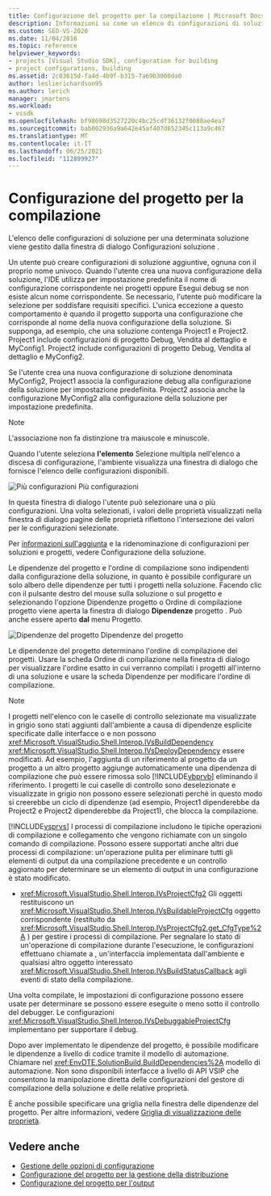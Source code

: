 ```yaml
---
title: Configurazione del progetto per la compilazione | Microsoft Docs
description: Informazioni su come un elenco di configurazioni di soluzione per una determinata soluzione viene gestito dalla finestra di dialogo Configurazioni soluzione in un nuovo tipo di progetto.
ms.custom: SEO-VS-2020
ms.date: 11/04/2016
ms.topic: reference
helpviewer_keywords:
- projects [Visual Studio SDK], configuration for building
- project configurations, building
ms.assetid: 2c83615d-fa4d-4b9f-b315-7a69b3000da0
author: leslierichardson95
ms.author: lerich
manager: jmartens
ms.workload:
- vssdk
ms.openlocfilehash: bf98698d3527220c4bc25cdf36132f0088ae4ea7
ms.sourcegitcommit: bab002936a9a642e45af407d652345c113a9c467
ms.translationtype: MT
ms.contentlocale: it-IT
ms.lasthandoff: 06/25/2021
ms.locfileid: "112899927"
---
```

# <a name="project-configuration-for-building"></a>Configurazione del progetto per la compilazione
L'elenco delle configurazioni di soluzione per una determinata soluzione viene gestito dalla finestra di dialogo Configurazioni soluzione .

 Un utente può creare configurazioni di soluzione aggiuntive, ognuna con il proprio nome univoco. Quando l'utente crea una nuova configurazione della soluzione, l'IDE utilizza per impostazione predefinita il nome di configurazione corrispondente nei progetti oppure Esegui debug se non esiste alcun nome corrispondente. Se necessario, l'utente può modificare la selezione per soddisfare requisiti specifici. L'unica eccezione a questo comportamento è quando il progetto supporta una configurazione che corrisponde al nome della nuova configurazione della soluzione. Si supponga, ad esempio, che una soluzione contenga Project1 e Project2. Project1 include configurazioni di progetto Debug, Vendita al dettaglio e MyConfig1. Project2 include configurazioni di progetto Debug, Vendita al dettaglio e MyConfig2.

 Se l'utente crea una nuova configurazione di soluzione denominata MyConfig2, Project1 associa la configurazione debug alla configurazione della soluzione per impostazione predefinita. Project2 associa anche la configurazione MyConfig2 alla configurazione della soluzione per impostazione predefinita.

> [!NOTE]
> L'associazione non fa distinzione tra maiuscole e minuscole.

 Quando l'utente seleziona **l'elemento** Selezione multipla nell'elenco a discesa di configurazione, l'ambiente visualizza una finestra di dialogo che fornisce l'elenco delle configurazioni disponibili.

 ![Più configurazioni](../../extensibility/internals/media/vsmultiplecfgs.gif "vsMultipleCfgs") Più configurazioni

 In questa finestra di dialogo l'utente può selezionare una o più configurazioni. Una volta selezionati, i valori delle proprietà visualizzati nella finestra di dialogo pagine delle proprietà riflettono l'intersezione dei valori per le configurazioni selezionate.

 Per [informazioni sull'aggiunta](../../extensibility/internals/solution-configuration.md) e la ridenominazione di configurazioni per soluzioni e progetti, vedere Configurazione della soluzione.

 Le dipendenze del progetto e l'ordine di compilazione sono indipendenti dalla configurazione della soluzione, in quanto è possibile configurare un solo albero delle dipendenze per tutti i progetti nella soluzione. Facendo clic con il pulsante destro  del mouse  sulla soluzione o sul progetto e selezionando l'opzione Dipendenze progetto o Ordine di compilazione progetto viene aperta la finestra di dialogo **Dipendenze** progetto . Può anche essere aperto **dal** menu Progetto.

 ![Dipendenze del progetto](../../extensibility/internals/media/vsprojdependencies.gif "vsProjDependencies") Dipendenze del progetto

 Le dipendenze del progetto determinano l'ordine di compilazione dei progetti. Usare la scheda Ordine di compilazione nella finestra di dialogo per visualizzare l'ordine esatto in cui verranno compilati i progetti all'interno di una soluzione e usare la scheda Dipendenze per modificare l'ordine di compilazione.

> [!NOTE]
> I progetti nell'elenco con le caselle di controllo selezionate ma visualizzate in grigio sono stati aggiunti dall'ambiente a causa di dipendenze esplicite specificate dalle interfacce o e non possono <xref:Microsoft.VisualStudio.Shell.Interop.IVsBuildDependency> <xref:Microsoft.VisualStudio.Shell.Interop.IVsDeployDependency> essere modificati. Ad esempio, l'aggiunta di un riferimento al progetto da un progetto a un altro progetto aggiunge automaticamente una dipendenza di compilazione che può essere rimossa solo [!INCLUDE[vbprvb](../../code-quality/includes/vbprvb_md.md)] eliminando il riferimento. I progetti le cui caselle di controllo sono deselezionate e visualizzate in grigio non possono essere selezionati perché in questo modo si creerebbe un ciclo di dipendenze (ad esempio, Project1 dipenderebbe da Project2 e Project2 dipenderebbe da Project1), che blocca la compilazione.

 [!INCLUDE[vsprvs](../../code-quality/includes/vsprvs_md.md)] I processi di compilazione includono le tipiche operazioni di compilazione e collegamento che vengono richiamate con un singolo comando di compilazione. Possono essere supportati anche altri due processi di compilazione: un'operazione pulita per eliminare tutti gli elementi di output da una compilazione precedente e un controllo aggiornato per determinare se un elemento di output in una configurazione è stato modificato.

- <xref:Microsoft.VisualStudio.Shell.Interop.IVsProjectCfg2> Gli oggetti restituiscono un <xref:Microsoft.VisualStudio.Shell.Interop.IVsBuildableProjectCfg> oggetto corrispondente (restituito da <xref:Microsoft.VisualStudio.Shell.Interop.IVsProjectCfg2.get_CfgType%2A> ) per gestire i processi di compilazione. Per segnalare lo stato di un'operazione di compilazione durante l'esecuzione, le configurazioni effettuano chiamate a , un'interfaccia implementata dall'ambiente e qualsiasi altro oggetto interessato <xref:Microsoft.VisualStudio.Shell.Interop.IVsBuildStatusCallback> agli eventi di stato della compilazione.

 Una volta compilate, le impostazioni di configurazione possono essere usate per determinare se possono essere eseguite o meno sotto il controllo del debugger. Le configurazioni <xref:Microsoft.VisualStudio.Shell.Interop.IVsDebuggableProjectCfg> implementano per supportare il debug.

 Dopo aver implementato le dipendenze del progetto, è possibile modificare le dipendenze a livello di codice tramite il modello di automazione. Chiamare nel <xref:EnvDTE.SolutionBuild.BuildDependencies%2A> modello di automazione. Non sono disponibili interfacce a livello di API VSIP che consentono la manipolazione diretta delle configurazioni del gestore di compilazione della soluzione e delle relative proprietà.

 È anche possibile specificare una griglia nella finestra delle dipendenze del progetto. Per altre informazioni, vedere [Griglia di visualizzazione delle proprietà](../../extensibility/internals/properties-display-grid.md).

## <a name="see-also"></a>Vedere anche
- [Gestione delle opzioni di configurazione](../../extensibility/internals/managing-configuration-options.md)
- [Configurazione del progetto per la gestione della distribuzione](../../extensibility/internals/project-configuration-for-managing-deployment.md)
- [Configurazione del progetto per l'output](../../extensibility/internals/project-configuration-for-output.md)
